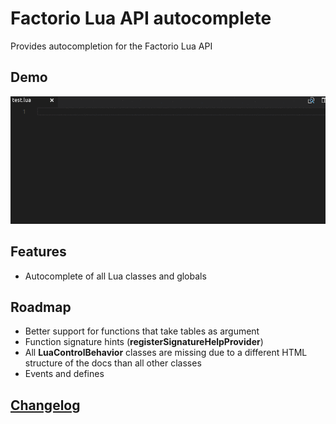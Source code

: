# Factorio Lua API autocomplete

Provides autocompletion for the Factorio Lua API

## Demo

![Demo](images/demo.gif)

## Features

- Autocomplete of all Lua classes and globals

## Roadmap

- Better support for functions that take tables as argument
- Function signature hints (**registerSignatureHelpProvider**)
- All **LuaControlBehavior** classes are missing due to a different HTML structure of the docs than all other classes
- Events and defines

## [Changelog](CHANGELOG.md)

